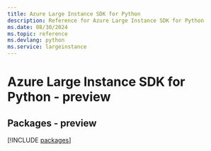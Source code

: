 ```yaml
---
title: Azure Large Instance SDK for Python
description: Reference for Azure Large Instance SDK for Python
ms.date: 08/30/2024
ms.topic: reference
ms.devlang: python
ms.service: largeinstance
---
```

# Azure Large Instance SDK for Python - preview
## Packages - preview
[!INCLUDE [packages](large-instance-index.md)]